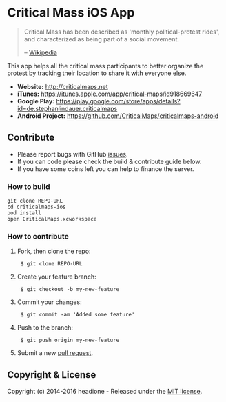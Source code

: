 # Critical Mass iOS App

> Critical Mass has been described as 'monthly political-protest rides', and characterized as being part of a social movement.
> 
> – [Wikipedia](http://en.wikipedia.org/wiki/Critical_Mass_(cycling))

This app helps all the critical mass participants to better organize the protest by tracking their location to share it with everyone else.

* __Website:__ http://criticalmaps.net
* __iTunes:__ https://itunes.apple.com/app/critical-maps/id918669647
* __Google Play:__ https://play.google.com/store/apps/details?id=de.stephanlindauer.criticalmaps
* __Android Project:__ https://github.com/CriticalMaps/criticalmaps-android

## Contribute

* Please report bugs with GitHub [issues](https://github.com/CriticalMaps/criticalmaps-ios/issues).
* If you can code please check the build & contribute guide below.
* If you have some coins left you can help to finance the server.


### How to build

	git clone REPO-URL
	cd criticalmaps-ios
	pod install
	open CriticalMaps.xcworkspace

### How to contribute

1. Fork, then clone the repo:

        $ git clone REPO-URL

2. Create your feature branch:

        $ git checkout -b my-new-feature

3. Commit your changes:

        $ git commit -am 'Added some feature'

4. Push to the branch:

        $ git push origin my-new-feature

5. Submit a new [pull request](https://github.com/CriticalMaps/criticalmaps-ios/compare).

## Copyright & License

Copyright (c) 2014-2016 headione - Released under the [MIT license](https://github.com/criticalmaps/criticalmaps-ios/blob/master/LICENSE).
